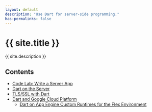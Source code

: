```yaml
---
layout: default
description: "Use Dart for server-side programming."
has-permalinks: false
---
```


<div class="dartlogo" markdown="1" style="min-height:325px">

# {{ site.title }}

{{ site.description }}

## Contents

* [Code Lab: Write a Server App](codelab/)
* [Dart on the Server](server.html)
* [TLS/SSL with Dart](tls-ssl.html)
* [Dart and Google Cloud Platform](google-cloud-platform/)
  * [Dart on App Engine Custom Runtimes for the Flex
    Environment](google-cloud-platform/app-engine-flex/)

</div>
